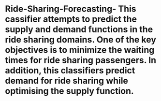 # Ride-Sharing-Forecasting- This cassifier attempts to predict the supply and demand functions in the ride sharing domains. One of the key objectives is to minimize the waiting times for ride sharing passengers. In addition, this classifiers predict demand for ride sharing while optimising the supply function. 
